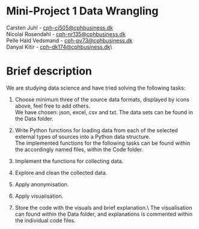 # Mini-Project 1 Data Wrangling

Carsten Juhl - cph-cj505@cphbusiness.dk\
Nicolai Rosendahl - cph-nr135@cphbusiness.dk\
Pelle Hald Vedsmand - cph-pv73@cphbusiness.dk\
Danyal Kitir - cph-dk174@cphbusiness.dk\

# Brief description

We are studying data science and have tried solving the following tasks:
1. Choose minimum three of the source data formats, displayed by icons above, feel free to add others.\
    We have chosen: json, excel, csv and txt. The data sets can be found in the Data folder. 

2. Write Python functions for loading data from each of the selected external types of sources into a Python data structure.\
    The implemented functions for the following tasks can be found within the accordingly named files, within the Code folder.

3. Implement the functions for collecting data.

4. Explore and clean the collected data.

5. Apply anonymisation.

6. Apply visualisation. 

7. Store the code with the visuals and brief explanation.\ 
    The visualisation can found within the Data folder, and explanations is commented within the individual code files. 